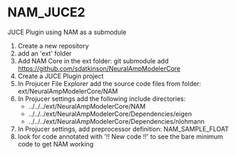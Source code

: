 # NAM_JUCE2
JUCE Plugin using NAM as a submodule

1. Create a new repository
2. add an 'ext' folder
3. Add NAM Core in the ext folder: git submodule add https://github.com/sdatkinson/NeuralAmpModelerCore
4. Create a JUCE Plugin project 
5. In Projucer File Explorer add the source code files from folder: ext/NeuralAmpModelerCore/NAM
6. In Projucer settings add the following include directories:
    * ../../../ext/NeuralAmpModelerCore/NAM
    * ../../../ext/NeuralAmpModelerCore/Dependencies/eigen
    * ../../../ext/NeuralAmpModelerCore/Dependencies/nlohmann
7. In Projucer settings, add preprocessor definition: NAM_SAMPLE_FLOAT
8. look for code annotated with '!! New code !!' to see the bare minimum code to get NAM working

